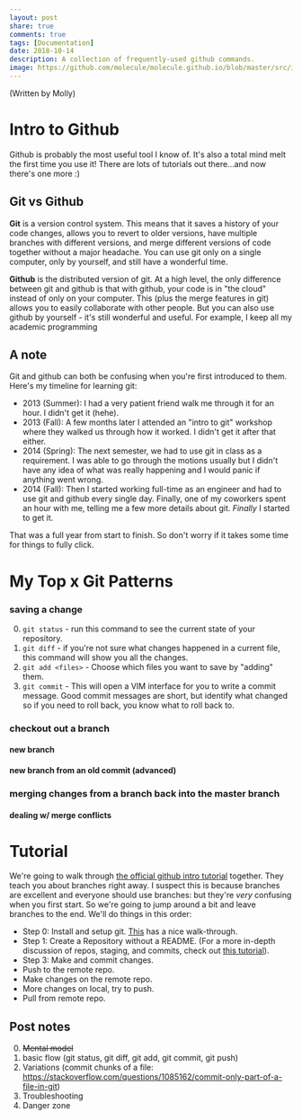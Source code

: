 ```yaml
---
layout: post
share: true
comments: true
tags: [Documentation]
date: 2018-10-14
description: A collection of frequently-used github commands.
image: https://github.com/molecule/molecule.github.io/blob/master/src/img/map-image.svg
---
```


(Written by Molly)

# Intro to Github
Github is probably the most useful tool I know of. It's also a total mind melt the first time you use it! There are lots of tutorials out there...and now there's one more :)

## Git vs Github
**Git** is a version control system. This means that it saves a history of your code changes, allows you to revert to older versions, have multiple branches with different versions, and merge different versions of code together without a major headache. You can use git only on a single computer, only by yourself, and still have a wonderful time.

**Github** is the distributed version of git. At a high level, the only difference between git and github is that with github, your code is in "the cloud" instead of only on your computer. This (plus the merge features in git) allows you to easily collaborate with other people. But you can also use github by yourself - it's still wonderful and useful. For example, I keep all my academic programming 

## A note
Git and github can both be confusing when you're first introduced to them. Here's my timeline for learning git:

- 2013 (Summer): I had a very patient friend walk me through it for an hour. I didn't get it (hehe). 
- 2013 (Fall): A few months later I attended an "intro to git" workshop where they walked us through how it worked. I didn't get it after that either. 
- 2014 (Spring): The next semester, we had to use git in class as a requirement. I was able to go through the motions usually but I didn't have any idea of what was really happening and I would panic if anything went wrong. 
- 2014 (Fall): Then I started working full-time as an engineer and had to use git and github every single day. Finally, one of my coworkers spent an hour with me, telling me a few more details about git. *Finally* I started to get it. 

That was a full year from start to finish. So don't worry if it takes some time for things to fully click.

# My Top x Git Patterns
### saving a change
0. ```git status``` - run this command to see the current state of your repository.
1. ```git diff``` - if you're not sure what changes happened in a current file, this command will show you all the changes.
2. ```git add <files>``` - Choose which files you want to save by "adding" them.
3. ```git commit``` - This will open a VIM interface for you to write a commit message. Good commit messages are short, but identify what changed so if you need to roll back, you know what to roll back to.

### checkout out a branch
#### new branch
#### new branch from an old commit (advanced)

### merging changes from a branch back into the master branch
#### dealing w/ merge conflicts

# Tutorial
We're going to walk through [the official github intro tutorial](https://guides.github.com/activities/hello-world/) together. They teach you about branches right away. I suspect this is because branches are excellent and everyone should use branches: but they're *very* confusing when you first start. So we're going to jump around a bit and leave branches to the end. We'll do things in this order:

- Step 0: Install and setup git. [This](https://lifehacker.com/5983680/how-the-heck-do-i-use-github) has a nice walk-through.
- Step 1: Create a Repository without a README. (For a more in-depth discussion of repos, staging, and commits, check out [this tutorial](https://product.hubspot.com/blog/git-and-github-tutorial-for-beginners)).
- Step 3: Make and commit changes.
- Push to the remote repo.
- Make changes on the remote repo.
- More changes on local, try to push. 
- Pull from remote repo.

## Post notes
0. ~~Mental model~~
1. basic flow (git status, git diff, git add, git commit, git push)
2. Variations (commit chunks of a file: https://stackoverflow.com/questions/1085162/commit-only-part-of-a-file-in-git)
3. Troubleshooting
4. Danger zone
